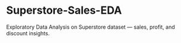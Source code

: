 # Superstore-Sales-EDA
Exploratory Data Analysis on Superstore dataset — sales, profit, and discount insights.
